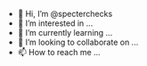 - 👋 Hi, I’m @specterchecks
- 👀 I’m interested in ...
- 🌱 I’m currently learning ...
- 💞️ I’m looking to collaborate on ...
- 📫 How to reach me ...

<!---
specterchecks/specterchecks is a ✨ special ✨ repository because its `README.md` (this file) appears on your GitHub profile.
You can click the Preview link to take a look at your changes.
--->
